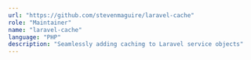 ```yaml
---
url: "https://github.com/stevenmaguire/laravel-cache"
role: "Maintainer"
name: "laravel-cache"
language: "PHP"
description: "Seamlessly adding caching to Laravel service objects"
---
```

